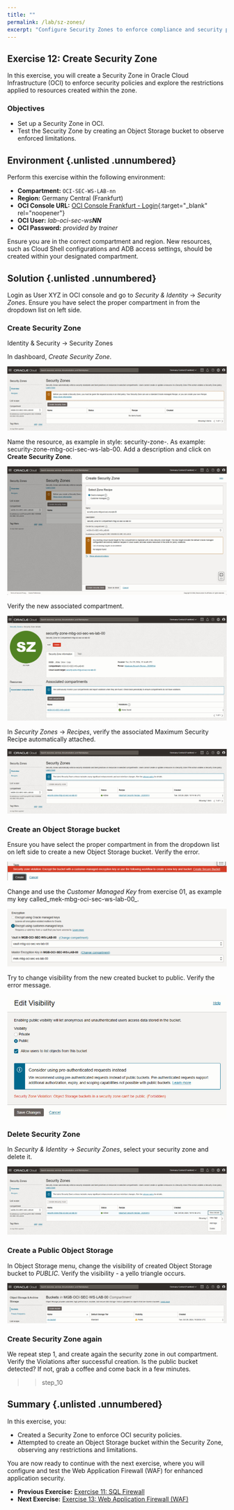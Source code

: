 ```yaml
---
title: ""
permalink: /lab/sz-zones/
excerpt: "Configure Security Zones to enforce compliance and security policies."
---
```

<!-- markdownlint-disable MD013 -->
<!-- markdownlint-disable MD024 -->
<!-- markdownlint-disable MD033 -->
<!-- markdownlint-disable MD041 -->

## Exercise 12: Create Security Zone

In this exercise, you will create a Security Zone in Oracle Cloud Infrastructure
(OCI) to enforce security policies and explore the restrictions applied to
resources created within the zone.

### Objectives

- Set up a Security Zone in OCI.
- Test the Security Zone by creating an Object Storage bucket to observe
  enforced limitations.

## Environment {.unlisted .unnumbered}

Perform this exercise within the following environment:

- **Compartment:** `OCI-SEC-WS-LAB-nn`
- **Region:** Germany Central (Frankfurt)
- **OCI Console URL:** [OCI Console Frankfurt - Login](https://console.eu-frankfurt-1.oraclecloud.com){:target="_blank" rel="noopener"}
- **OCI User:** *lab-oci-sec-ws**NN***
- **OCI Password:** *provided by trainer*

Ensure you are in the correct compartment and region. New resources, such as
Cloud Shell configurations and ADB access settings, should be created within
your designated compartment.

## Solution {.unlisted .unnumbered}

Login as User XYZ in OCI console and go to _Security & Identity_ ->
_Security Zones_. Ensure you have select the proper compartment in from the
dropdown list on left side.

### Create Security Zone

Identity & Security -> Security Zones

In dashboard, _Create Security Zone_.

![>> step_1](../../images/screenshot-security-zone_1.jpg)

Name the resource, as example in style: security-zone-<compartment name>. As
example: security-zone-mbg-oci-sec-ws-lab-00. Add a description and click on
**Create Security Zone**.

![>> step_2](../../images/screenshot-security-zone_2.jpg)

Verify the new associated compartment.

![>> step_3](../../images/screenshot-security-zone_3.jpg)

In _Security Zones_ -> _Recipes_, verify the associated Maximum Security Recipe automatically attached.

![>> step_4](../../images/screenshot-security-zone_4.jpg)

### Create an Object Storage bucket

Ensure you have select the proper compartment in from the dropdown list on left
side to create a new Object Storage bucket. Verify the error.

![>> step_5](../../images/screenshot-security-zone_5.jpg)

Change  and use the _Customer Managed Key_ from exercise 01, as example my key
called_mek-mbg-oci-sec-ws-lab-00_.

![>> step_6](../../images/screenshot-security-zone_6.jpg)

Try to change visibility from the new created bucket to public. Verify the error
message.

![>> step_7](../../images/screenshot-security-zone_7.jpg)

### Delete Security Zone

In _Security & Identity_ -> _Security Zones_, select your security zone and
delete it.

![>> step_8](../../images/screenshot-security-zone_8.jpg)

### Create a Public Object Storage

In Object Storage menu, change the visibility of created Object Storage bucket
to _PUBLIC_. Verify the visibility - a yello triangle occurs.

![>> step_9](../../images/screenshot-security-zone_9.jpg)

### Create Security Zone again

We repeat step 1, and create again the security zone in out compartment. Verify
the Violations after successful creation. Is the public bucket detected? If not,
grab a coffee and come back in a few minutes.

>> step_10

## Summary {.unlisted .unnumbered}

In this exercise, you:

- Created a Security Zone to enforce OCI security policies.
- Attempted to create an Object Storage bucket within the Security Zone,
  observing any restrictions and limitations.

You are now ready to continue with the next exercise, where you will configure
and test the Web Application Firewall (WAF) for enhanced application security.

<!-- For Pandoc -->
- **Previous Exercise:** [Exercise 11: SQL Firewall](#exercise-11-sql-firewall)
- **Next Exercise:** [Exercise 13: Web Application Firewall (WAF)](#exercise-13-setup-waf-for-xss-detection)

<!-- For Jekyll -->
<!-- 
- **Previous Exercise:** [Exercise 11: SQL Firewall](../ex03/3x11-Exercise.md)
- **Next Exercise:** [Exercise 13: Web Application Firewall (WAF)](../ex04/4x13-Exercise.md)
-->
